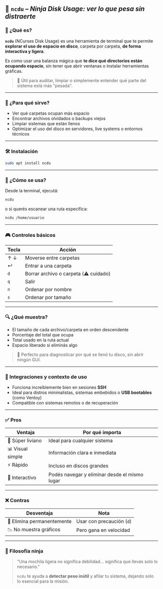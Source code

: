 ## 🧰 `ncdu` – *Ninja Disk Usage: ver lo que pesa sin distraerte*

### 🧩 ¿Qué es?

**`ncdu`** (NCurses Disk Usage) es una herramienta de terminal que te permite **explorar el uso de espacio en disco**, carpeta por carpeta, **de forma interactiva y ligera**.

Es como usar una balanza mágica que **te dice qué directorios están ocupando espacio**, sin tener que abrir ventanas o instalar herramientas gráficas.

> 🧠 Útil para auditar, limpiar o simplemente entender qué parte del sistema está más "pesada".
> 

---

### 🧰 ¿Para qué sirve?

- Ver qué carpetas ocupan más espacio
- Encontrar archivos olvidados o backups viejos
- Limpiar sistemas que están llenos
- Optimizar el uso del disco en servidores, live systems o entornos técnicos

---

### 🛠️ Instalación

```bash
sudo apt install ncdu
```

---

### 🚀 ¿Cómo se usa?

Desde la terminal, ejecutá:

```bash
ncdu
```

o si querés escanear una ruta específica:

```bash
ncdu /home/usuario
```

---

### 🎮 Controles básicos

| Tecla | Acción |
| --- | --- |
| ↑ ↓ | Moverse entre carpetas |
| ↵ | Entrar a una carpeta |
| `d` | Borrar archivo o carpeta (⚠️ cuidado) |
| `q` | Salir |
| `n` | Ordenar por nombre |
| `s` | Ordenar por tamaño |

---

### 🔍 ¿Qué muestra?

- El tamaño de cada archivo/carpeta en orden descendente
- Porcentaje del total que ocupa
- Total usado en la ruta actual
- Espacio liberado si eliminás algo

> 🧩 Perfecto para diagnosticar por qué se llenó tu disco, sin abrir ningún GUI.
> 

---

### 🔗 Integraciones y contexto de uso

- Funciona increíblemente bien en sesiones **SSH**
- Ideal para distros minimalistas, sistemas embebidos o **USB bootables** (como Ventoy)
- Compatible con sistemas remotos o de recuperación

---

### ✅ Pros

| Ventaja | Por qué importa |
| --- | --- |
| 🧘 Súper liviano | Ideal para cualquier sistema |
| 📊 Visual simple | Información clara e inmediata |
| ⚡ Rápido | Incluso en discos grandes |
| 🧠 Interactivo | Podés navegar y eliminar desde el mismo lugar |

---

### ❌ Contras

| Desventaja | Nota |
| --- | --- |
| 🧨 Elimina permanentemente | Usar con precaución (`d`) |
| 📉 No muestra gráficos | Pero gana en velocidad |

---

### 🥷 Filosofía ninja

> "Una mochila ligera no significa debilidad… significa que llevás solo lo necesario."
> 
> 
> `ncdu` te ayuda a **detectar peso inútil** y afilar tu sistema, dejando solo lo esencial para la misión.
>
